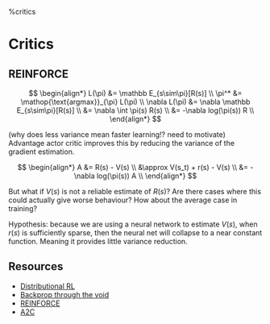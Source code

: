 %critics
# Critics

## REINFORCE



$$
\begin{align*}
L(\pi) &= \mathbb E_{s\sim\pi}[R(s)] \\
\pi^* &= \mathop{\text{argmax}}_{\pi}  L(\pi) \\
\nabla L(\pi) &= \nabla \mathbb E_{s\sim\pi}[R(s)] \\
&= \nabla \int \pi(s) R(s) \\
&= -\nabla log(\pi(s)) R \\
\end{align*}
$$


(why does less variance mean faster learning!? need to motivate)
Advantage actor critic improves this by reducing the variance of the gradient estimation.

$$
\begin{align*}
A &= R(s) - V(s) \\
&\approx V(s_t) + r(s) - V(s) \\
&= -\nabla log(\pi(s)) A \\
\end{align*}
$$

But what if $V(s)$ is not a reliable estimate of $R(s)$? Are there cases where this could actually give worse behaviour? How about the average case in training?

Hypothesis: because we are using a neural network to estimate $V(s)$, when $r(s)$ is sufficiently sparse, then the neural net will collapse to a near constant function.
Meaning it provides little variance reduction.

## Resources

- [Distributional RL](https://arxiv.org/abs/1806.06923)
- [Backprop through the void](https://arxiv.org/abs/1711.00123)
- [REINFORCE](https://papers.nips.cc/paper/1713-policy-gradient-methods-for-reinforcement-learning-with-function-approximation.pdf)
- [A2C](https://arxiv.org/abs/1602.01783)
